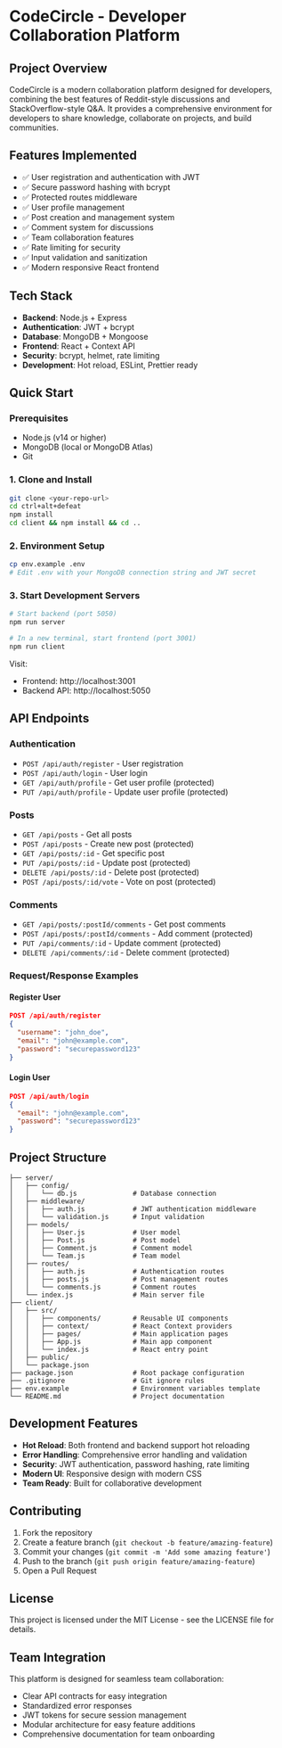 # CodeCircle - Developer Collaboration Platform

## Project Overview
CodeCircle is a modern collaboration platform designed for developers, combining the best features of Reddit-style discussions and StackOverflow-style Q&A. It provides a comprehensive environment for developers to share knowledge, collaborate on projects, and build communities.

## Features Implemented
- ✅ User registration and authentication with JWT
- ✅ Secure password hashing with bcrypt
- ✅ Protected routes middleware
- ✅ User profile management
- ✅ Post creation and management system
- ✅ Comment system for discussions
- ✅ Team collaboration features
- ✅ Rate limiting for security
- ✅ Input validation and sanitization
- ✅ Modern responsive React frontend

## Tech Stack
- **Backend**: Node.js + Express
- **Authentication**: JWT + bcrypt
- **Database**: MongoDB + Mongoose
- **Frontend**: React + Context API
- **Security**: bcrypt, helmet, rate limiting
- **Development**: Hot reload, ESLint, Prettier ready

## Quick Start

### Prerequisites
- Node.js (v14 or higher)
- MongoDB (local or MongoDB Atlas)
- Git

### 1. Clone and Install
```bash
git clone <your-repo-url>
cd ctrl+alt+defeat
npm install
cd client && npm install && cd ..
```

### 2. Environment Setup
```bash
cp env.example .env
# Edit .env with your MongoDB connection string and JWT secret
```

### 3. Start Development Servers
```bash
# Start backend (port 5050)
npm run server

# In a new terminal, start frontend (port 3001)
npm run client
```

Visit:
- Frontend: http://localhost:3001
- Backend API: http://localhost:5050

## API Endpoints

### Authentication
- `POST /api/auth/register` - User registration
- `POST /api/auth/login` - User login
- `GET /api/auth/profile` - Get user profile (protected)
- `PUT /api/auth/profile` - Update user profile (protected)

### Posts
- `GET /api/posts` - Get all posts
- `POST /api/posts` - Create new post (protected)
- `GET /api/posts/:id` - Get specific post
- `PUT /api/posts/:id` - Update post (protected)
- `DELETE /api/posts/:id` - Delete post (protected)
- `POST /api/posts/:id/vote` - Vote on post (protected)

### Comments
- `GET /api/posts/:postId/comments` - Get post comments
- `POST /api/posts/:postId/comments` - Add comment (protected)
- `PUT /api/comments/:id` - Update comment (protected)
- `DELETE /api/comments/:id` - Delete comment (protected)

### Request/Response Examples

#### Register User
```json
POST /api/auth/register
{
  "username": "john_doe",
  "email": "john@example.com",
  "password": "securepassword123"
}
```

#### Login User
```json
POST /api/auth/login
{
  "email": "john@example.com",
  "password": "securepassword123"
}
```

## Project Structure
```
├── server/
│   ├── config/
│   │   └── db.js              # Database connection
│   ├── middleware/
│   │   ├── auth.js            # JWT authentication middleware
│   │   └── validation.js      # Input validation
│   ├── models/
│   │   ├── User.js            # User model
│   │   ├── Post.js            # Post model
│   │   ├── Comment.js         # Comment model
│   │   └── Team.js            # Team model
│   ├── routes/
│   │   ├── auth.js            # Authentication routes
│   │   ├── posts.js           # Post management routes
│   │   └── comments.js        # Comment routes
│   └── index.js               # Main server file
├── client/
│   ├── src/
│   │   ├── components/        # Reusable UI components
│   │   ├── context/           # React Context providers
│   │   ├── pages/             # Main application pages
│   │   ├── App.js             # Main app component
│   │   └── index.js           # React entry point
│   ├── public/
│   └── package.json
├── package.json               # Root package configuration
├── .gitignore                 # Git ignore rules
├── env.example                # Environment variables template
└── README.md                  # Project documentation
```

## Development Features
- **Hot Reload**: Both frontend and backend support hot reloading
- **Error Handling**: Comprehensive error handling and validation
- **Security**: JWT authentication, password hashing, rate limiting
- **Modern UI**: Responsive design with modern CSS
- **Team Ready**: Built for collaborative development

## Contributing
1. Fork the repository
2. Create a feature branch (`git checkout -b feature/amazing-feature`)
3. Commit your changes (`git commit -m 'Add some amazing feature'`)
4. Push to the branch (`git push origin feature/amazing-feature`)
5. Open a Pull Request

## License
This project is licensed under the MIT License - see the LICENSE file for details.

## Team Integration
This platform is designed for seamless team collaboration:
- Clear API contracts for easy integration
- Standardized error responses
- JWT tokens for secure session management
- Modular architecture for easy feature additions
- Comprehensive documentation for team onboarding 